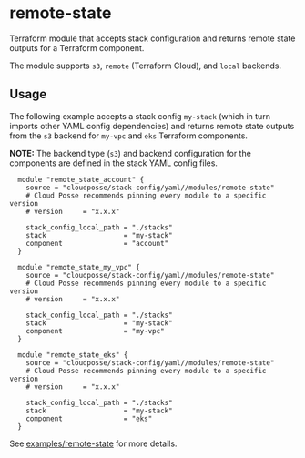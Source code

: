 # remote-state

Terraform module that accepts stack configuration and returns remote state outputs for a Terraform component.

The module supports `s3`, `remote` (Terraform Cloud), and `local` backends.

## Usage

The following example accepts a stack config `my-stack` (which in turn imports other YAML config dependencies)
and returns remote state outputs from the `s3` backend for `my-vpc` and `eks` Terraform components.

__NOTE:__ The backend type (`s3`) and backend configuration for the components are defined in the stack YAML config files.

  ```hcl
    module "remote_state_account" {
      source = "cloudposse/stack-config/yaml//modules/remote-state"
      # Cloud Posse recommends pinning every module to a specific version
      # version     = "x.x.x"
    
      stack_config_local_path = "./stacks"
      stack                   = "my-stack"
      component               = "account"
    }

    module "remote_state_my_vpc" {
      source = "cloudposse/stack-config/yaml//modules/remote-state"
      # Cloud Posse recommends pinning every module to a specific version
      # version     = "x.x.x"
    
      stack_config_local_path = "./stacks"
      stack                   = "my-stack"
      component               = "my-vpc"
    }
    
    module "remote_state_eks" {
      source = "cloudposse/stack-config/yaml//modules/remote-state"
      # Cloud Posse recommends pinning every module to a specific version
      # version     = "x.x.x"
    
      stack_config_local_path = "./stacks"
      stack                   = "my-stack"
      component               = "eks"
    }
  ```

See [examples/remote-state](../../examples/remote-state) for more details.
